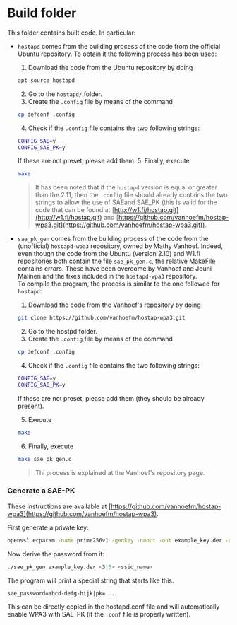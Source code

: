 # Build folder
This folder contains built code. In particular:
- `hostapd` comes from the building process of the code from the official Ubuntu repository.
    To obtain it the following process has been used:
    1. Download the code from the Ubuntu repository by doing
    ```bash
    apt source hostapd
    ```
    2. Go to the `hostapd/` folder.
    3. Create the `.config` file by means of the command
    ```bash
    cp defconf .config
    ```
    4. Check if the `.config` file contains the two following strings:
    ```bash
    CONFIG_SAE=y
    CONFIG_SAE_PK=y
    ```
    If these are not preset, please add them.
    5. Finally, execute
    ```bash
    make
    ```
    > It has been noted that if the `hostapd` version is equal or greater than the 2.11,
    > then the `.config` file should already contains the two strings to allow the use of SAEand SAE_PK
    > (this is valid for the code that can be found at [http://w1.fi/hostap.git](http://w1.fi/hostap.git)
    > and [https://github.com/vanhoefm/hostap-wpa3.git](https://github.com/vanhoefm/hostap-wpa3.git)).
- `sae_pk_gen` comes from the building process of the code from the (unofficial) `hostapd-wpa3` repository,
    owned by Mathy Vanhoef. Indeed, even though the code from the Ubuntu (version 2.10) and W1.fi repositories
    both contain the file `sae_pk_gen.c`, the relative MakeFile contains errors. These have been overcome by
    Vanhoef and Jouni Malinen and the fixes included in the `hostapd-wpa3` repository.<br>
    To compile the program, the process is similar to the one followed for `hostapd`:
    1. Download the code from the Vanhoef's repository by doing
    ```bash
    git clone https://github.com/vanhoefm/hostap-wpa3.git
    ```
    2. Go to the hostpd folder.
    3. Create the `.config` file by means of the command
    ```bash
    cp defconf .config
    ```
    4. Check if the `.config` file contains the two following strings:
    ```bash
    CONFIG_SAE=y
    CONFIG_SAE_PK=y
    ```
    If these are not preset, please add them (they should be already present).
  
    5. Execute
    ```bash
    make
    ```
    6. Finally, execute
    ```bash
    make sae_pk_gen.c
    ```
    > Thi process is explained at the Vanhoef's repository page.


### Generate a SAE-PK
These instructions are available at [https://github.com/vanhoefm/hostap-wpa3](https://github.com/vanhoefm/hostap-wpa3).

First generate a private key:
```bash
openssl ecparam -name prime256v1 -genkey -noout -out example_key.der -outform der
```
Now derive the password from it:
```bash
./sae_pk_gen example_key.der <3|5> <ssid_name>
```
The program will print a special string that starts like this:
```
sae_password=abcd-defg-hijk|pk=...
```
This can be directly copied in the hostapd.conf file and will automatically enable WPA3 with SAE-PK (if the `.conf` file is properly written).
